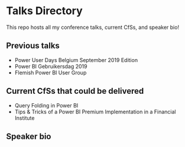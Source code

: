 # Talks Directory
This repo hosts all my conference talks, current CfSs, and speaker bio!

## Previous talks  
 * Power User Days Belgium September 2019 Edition  
 * Power BI Gebruikersdag 2019  
 * Flemish Power BI User Group  

## Current CfSs that could be delivered  
 * Query Folding in Power BI  
 * Tips & Tricks of a Power BI Premium Implementation in a Financial Institute  

## Speaker bio  
